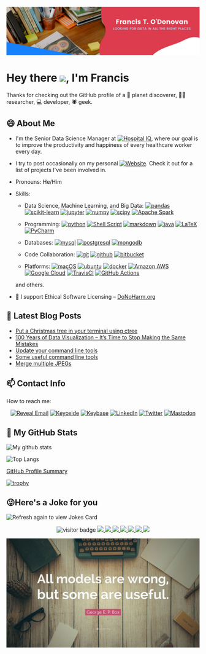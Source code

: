 <!-- markdownlint-disable first-line-h1 no-inline-html -->

![Banner](images/banner.png)

# Hey there <img src="https://media.giphy.com/media/hvRJCLFzcasrR4ia7z/giphy.gif" width="25px">, I'm Francis

Thanks for checking out the GitHub profile of a 🔭 planet discoverer,
👨‍🔬 researcher, 💻 developer, 🕷️ geek.

## 😄 About Me

<!-- textlint-disable doubled-spaces -->
<!-- textlint-disable alex -->
<!-- textlint-disable unexpanded-acronym -->
<!-- textlint-disable en-capitalization -->

-   I'm the Senior Data Science Manager at
    <a href="https://www.hospiq.com">
    <img src="https://www.hospiq.com/wp-content/uploads/2020/03/HospitalIQ-LOGO-small.png" alt="Hospital IQ" width="100"/></a>,
    where our goal is to improve the productivity and happiness of every healthcare worker every day.

-   I try to post occasionally on my personal [![Website](https://img.shields.io/badge/Website-3b5998?style=flat-square&logo=google-chrome&logoColor=white)](https://proinsias.github.io/).
    Check it out for a list of projects I've been involved in.

-   Pronouns: He/Him

-   Skills:

    -   Data Science, Machine Learning, and Big Data:
        <a href="https://pandas.pydata.org/"><img alt="pandas" src="https://img.shields.io/badge/pandas-150458?logo=pandas&logoColor=white&style=ShieldStyle"/></a>
        <a href="https://scikit-learn.org/stable/index.html"><img alt="scikit-learn" src="https://img.shields.io/badge/scikit--learn-F7931E?logo=scikit-learn&logoColor=white&style=ShieldStyle"/></a>
        <a href="https://jupyter.org/"><img alt="jupyter" src="https://img.shields.io/badge/jupyter-%23F37626?logo=scikit-learn&logoColor=white&style=ShieldStyle"/></a>
        <a href="https://numpy.org/"><img alt="numpy" src="https://img.shields.io/badge/numpy-%23013243?logo=numpy&logoColor=white&style=ShieldStyle"/></a>
        <a href="https://www.scipy.org/"><img alt="scipy" src="https://img.shields.io/badge/scipy-8CAAE6?logo=scipy&logoColor=white&style=ShieldStyle"/></a>
        <a href="https://spark.apache.org/"><img alt="Apache Spark" src="https://img.shields.io/badge/Apache%20Spark-E25A1C?logo=apache%20spark&logoColor=white&style=ShieldStyle"/></a>

    -   Programming:
        <a href="https://www.python.org/"><img alt="python" src="https://img.shields.io/badge/python-3776AB?logo=python&logoColor=white&style=ShieldStyle"/></a>
        <a href="https://www.gnu.org/software/bash/"><img alt="Shell Script" src="https://img.shields.io/badge/shell_script-%23121011?style=ShieldStyle&logo=gnu-bash&logoColor=white"/></a>
        <a href="https://www.markdownguide.org/"><img alt="markdown" src="https://img.shields.io/badge/markdown-%23000000?logo=markdown&logoColor=white&style=ShieldStyle"/></a>
        <a href="https://www.java.com/en/"><img alt="java" src="https://img.shields.io/badge/java-%23ED8B00?logo=java&logoColor=white&style=ShieldStyle"/></a>
        <a href="https://www.latex-project.org/"><img alt="LaTeX" src="https://img.shields.io/badge/latex-%23008080?logo=LaTeX&logoColor=white&style=ShieldStyle"/></a>
        <a href="https://www.jetbrains.com/pycharm/"><img alt="PyCharm" src="https://img.shields.io/badge/PyCharm-000000?logo=PyCharm&logoColor=white&style=ShieldStyle"/></a>

    -   Databases:
        <a href="https://www.mysql.com/"><img alt="mysql" src="https://img.shields.io/badge/mysql-%2300f?logo=mysql&logoColor=white&style=ShieldStyle"/></a>
        <a href="https://www.postgresql.org/"><img alt="postgresql" src="https://img.shields.io/badge/postgres-%23316192?logo=postgresql&logoColor=white&style=ShieldStyle"/></a>
        <a href="https://www.mongodb.com/"><img alt="mongodb" src="https://img.shields.io/badge/mongodb-%234ea94b?logo=mongodb&logoColor=white&style=ShieldStyle"/></a>

    -   Code Collaboration:
        <a href="https://git-scm.com/"><img alt="git" src="https://img.shields.io/badge/git-F05032?logo=git&logoColor=white&style=ShieldStyle"/></a>
        <a href="https://www.github.com/"><img alt="github" src="https://img.shields.io/badge/github-%23121011?logo=github&logoColor=white&style=ShieldStyle"/></a>
        <a href="https://www.bitbucket.com/"><img alt="bitbucket" src="https://img.shields.io/badge/bitbucket-%230047B3?logo=bitbucket&logoColor=white&style=ShieldStyle"/></a>

    -   Platforms:
        <a href="https://www.apple.com/"><img alt="macOS" src="https://img.shields.io/badge/macOS-000000?logo=macOS&logoColor=white&style=ShieldStyle"/></a>
        <a href="https://ubuntu.com/"><img alt="ubuntu" src="https://img.shields.io/badge/ubuntu-E95420?logo=ubuntu&logoColor=white&style=ShieldStyle"/></a>
        <a href="https://www.docker.com/"><img alt="docker" src="https://img.shields.io/badge/docker-2496ED?logo=docker&logoColor=white&style=ShieldStyle"/></a>
        <a href="https://aws.amazon.com/"><img alt="Amazon AWS" src="https://img.shields.io/badge/Amazon%20AWS-232F3E?logo=Amazon%20AWS&logoColor=white&style=ShieldStyle"/></a>
        <a href="https://cloud.google.com/"><img alt="Google Cloud" src="https://img.shields.io/badge/Google%20Cloud-4285F4?logo=Google%20Cloud&logoColor=white&style=ShieldStyle"/></a>
        <a href="https://travis-ci.com/"><img alt="TravisCI" src="https://img.shields.io/badge/Travis%20CI-%232B2F33?logo=Travis%20CI&logoColor=white&style=ShieldStyle"/></a>
        <a href="https://github.com/features/actions/"><img alt="GitHub Actions" src="https://img.shields.io/badge/GitHub%20Actions-%232671E5?logo=GitHub%20Actions&logoColor=white&style=ShieldStyle"/></a>

    and others.

-   🧬 I support Ethical Software Licensing – [DoNoHarm.org](https://firstdonoharm.dev/)

## 📝 Latest Blog Posts

<!-- BLOG-POST-LIST:START -->
- [Put a Christmas tree in your terminal using ctree](https://proinsias.github.io/til/put-a-christmas-tree-in-your-terminal-using-ctree)
- [100 Years of Data Visualization – It’s Time to Stop Making the Same Mistakes](https://proinsias.github.io/posts/100-years-of-data-visualization-it-s-time-to-stop-making-the-same-mistakes)
- [Update your command line tools](https://proinsias.github.io/tips/update-your-command-line-tools)
- [Some useful command line tools](https://proinsias.github.io/til/some-useful-command-line-tools)
- [Merge multiple JPEGs](https://proinsias.github.io/til/merge-multiple-jpegs)
<!-- BLOG-POST-LIST:END -->

<!-- textlint-enable doubled-spaces -->
<!-- textlint-enable alex -->
<!-- textlint-enable unexpanded-acronym -->
<!-- textlint-enable en-capitalization -->

## 📫 Contact Info

How to reach me:

<p align='center'>
<a href="https://mailhide.io/e/fTv414zF/"><img alt="Reveal Email" src="https://img.shields.io/badge/reveal%20email-2a8?style=for-the-badge&logo=gmail&logoColor=white"></a>
<a rel="me" href="https://keyoxide.org/hkp/74b07ae5ffb55bfc2fb8b25e8dbe5f9a6519d396"><img alt="Keyoxide" src="https://img.shields.io/badge/keyoxide-166BFF?logo=keystone&logoColor=white&style=for-the-badge"></a>
<a rel="me" href="https://keybase.io/proinsias/"><img alt="Keybase" src="https://img.shields.io/badge/keybase-33A0FF?logo=keybase&logoColor=white&style=for-the-badge"></a>
<a rel="me" href="https://www.linkedin.com/in/francistodonovan/"><img alt="LinkedIn" src="https://img.shields.io/badge/linkedin-0077B5?logo=linkedin&logoColor=white&style=for-the-badge"></a>
<a rel="me" href="https://twitter.com/francisodonovan"><img height="30" alt="Twitter" src="https://img.shields.io/badge/Twitter-1DA1F2?logo=twitter&logoColor=white&style=for-the-badge"></a>
<a rel="me" href="https://twit.social/@francis"><img height="30" alt="Mastodon" src="https://img.shields.io/badge/Mastodon-6364FF?logo=mastodon&logoColor=white&style=for-the-badge"></a>
</p>

<!--
Kaggle
Medium
Stackoverflow: https://stackoverflow.com/users/1257318/proinsias/
Others?
-->

## 📑 My GitHub Stats

![My github stats](https://github-readme-stats.vercel.app/api?username=proinsias&count_private=true&show_icons=true)

![Top Langs](https://github-readme-stats.vercel.app/api/top-langs/?username=proinsias)

[GitHub Profile Summary](https://profile-summary-for-github.com/user/proinsias)

[![trophy](https://github-profile-trophy.vercel.app/?username=proinsias)](https://github.com/ryo-ma/github-profile-trophy)

## 😜Here's a Joke for you

<img src="https://readme-jokes.vercel.app/api" alt="Refresh again to view Jokes Card" />

<!--
FIXME:

GT OF
https://giphy.com/gifs/DataCamp-data-science-datacamp-7c8QeB0VMddFOuu4iR
https://giphy.com/gifs/web-shittyreactiongifs-4FQMuOKR6zQRO
https://giphy.com/gifs/DataCamp-machine-learning-ml-datacamp-gutZ5Pm6Xl62eIf5RZ

https://github.com/SP-XD/SP-XD/raw/main/images/dev-working.gif?raw=true
-->

<p align="center">
<img src="https://visitor-badge.glitch.me/badge?page_id=proinsias.proinsias" alt="visitor badge"/>
<a href="https://github.com/proinsias/proinsias/actions/workflows/blog-post-workflow.yml">
<img src="https://github.com/proinsias/proinsias/workflows/Add%20Latest%20Blog%20Posts/badge.svg"/>
</a>
<a href="https://github.com/proinsias/proinsias/actions/workflows/cronjobs.yml">
<img src="https://github.com/proinsias/proinsias/workflows/Add%20Recent%20Github%20Activity/badge.svg"/>
</a>
<a href="https://github.com/proinsias/proinsias/actions/workflows/cronjobs.yml">
<img src="https://github.com/proinsias/proinsias/workflows/Cron%20Jobs/badge.svg"/>
</a>
<a href="https://github.com/proinsias/proinsias/actions/workflows/images.yml">
<img src="https://github.com/proinsias/proinsias/workflows/Compress%20Images/badge.svg"/>
</a>
<a href="https://github.com/proinsias/proinsias/actions/workflows/pull-requests-and-pushes.yml">
<img src="https://github.com/proinsias/proinsias/workflows/Pull%20Requests%20%26%20Pushes/badge.svg"/>
</a>
<a href="https://pre-commit.com/">
<img src="https://img.shields.io/badge/pre--commit-enabled-brightgreen?logo=pre-commit&logoColor=white"/>
</a>
<a href="https://mergify.io/">
<img src="https://img.shields.io/endpoint.svg?url=https://gh.mergify.io/badges/proinsias/proinsias&style=flat"/>
</a>
<!-- <img src="https://gpvc.arturio.dev/proinsias" alt="profile views"> -->
</p>

<img src="images/allmodelsarewrong.jpg" alt="All Models are Wrong"/>
